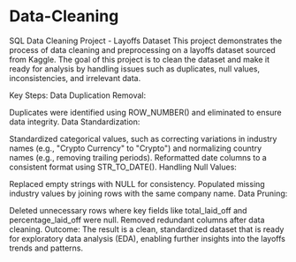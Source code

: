 # Data-Cleaning
SQL Data Cleaning Project - Layoffs Dataset This project demonstrates the process of data cleaning and preprocessing on a layoffs dataset sourced from Kaggle. The goal of this project is to clean the dataset and make it ready for analysis by handling issues such as duplicates, null values, inconsistencies, and irrelevant data.

Key Steps: Data Duplication Removal:

Duplicates were identified using ROW_NUMBER() and eliminated to ensure data integrity. Data Standardization:

Standardized categorical values, such as correcting variations in industry names (e.g., "Crypto Currency" to "Crypto") and normalizing country names (e.g., removing trailing periods). Reformatted date columns to a consistent format using STR_TO_DATE(). Handling Null Values:

Replaced empty strings with NULL for consistency. Populated missing industry values by joining rows with the same company name. Data Pruning:

Deleted unnecessary rows where key fields like total_laid_off and percentage_laid_off were null. Removed redundant columns after data cleaning. Outcome: The result is a clean, standardized dataset that is ready for exploratory data analysis (EDA), enabling further insights into the layoffs trends and patterns.
